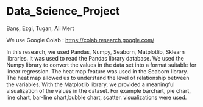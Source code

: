 # Data_Science_Project
Barış, Ezgi, Tugan, Ali Mert

We use Google Colab : https://colab.research.google.com/

In this research, we used Pandas, Numpy, Seaborn, Matplotlib, Sklearn libraries. It was used to read the Pandas library database. We used the Numpy library to convert the values in the data set into a format suitable for linear regression. The heat map feature was used in the Seaborn library. The heat map allowed us to understand the level of relationship between the variables. With the Matplotlib library, we provided a meaningful visualization of the values in the dataset. For example barchart, pie chart, line chart, bar-line chart,bubble chart, scatter. visualizations were used. 

